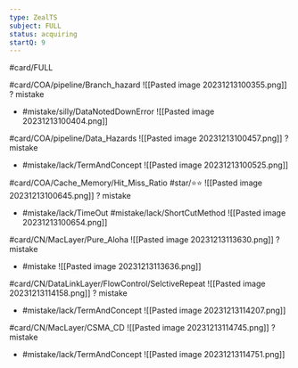 ```yaml
---
type: ZealTS
subject: FULL
status: acquiring
startQ: 9
---
```

#card/FULL 

#card/COA/pipeline/Branch_hazard
![[Pasted image 20231213100355.png]]
?
mistake
- #mistake/silly/DataNotedDownError
![[Pasted image 20231213100404.png]] <!--SR:!2023-12-19,4,170-->

#card/COA/pipeline/Data_Hazards
![[Pasted image 20231213100457.png]]
?
mistake
- #mistake/lack/TermAndConcept
![[Pasted image 20231213100525.png]] <!--SR:!2023-12-19,4,170-->

#card/COA/Cache_Memory/Hit_Miss_Ratio #star/⭐⭐
![[Pasted image 20231213100645.png]]
?
mistake
- #mistake/lack/TimeOut #mistake/lack/ShortCutMethod
![[Pasted image 20231213100654.png]] <!--SR:!2023-12-28,6,176-->

#card/CN/MacLayer/Pure_Aloha
![[Pasted image 20231213113630.png]]
?
mistake
- #mistake
![[Pasted image 20231213113636.png]] <!--SR:!2023-12-16,2,156-->

#card/CN/DataLinkLayer/FlowControl/SelctiveRepeat
![[Pasted image 20231213114158.png]]
?
mistake
- #mistake/lack/TermAndConcept
![[Pasted image 20231213114207.png]] <!--SR:!2023-12-19,4,170-->

#card/CN/MacLayer/CSMA_CD
![[Pasted image 20231213114745.png]]
?
mistake
- #mistake/lack/TermAndConcept
![[Pasted image 20231213114751.png]] <!--SR:!2023-12-16,2,156-->

